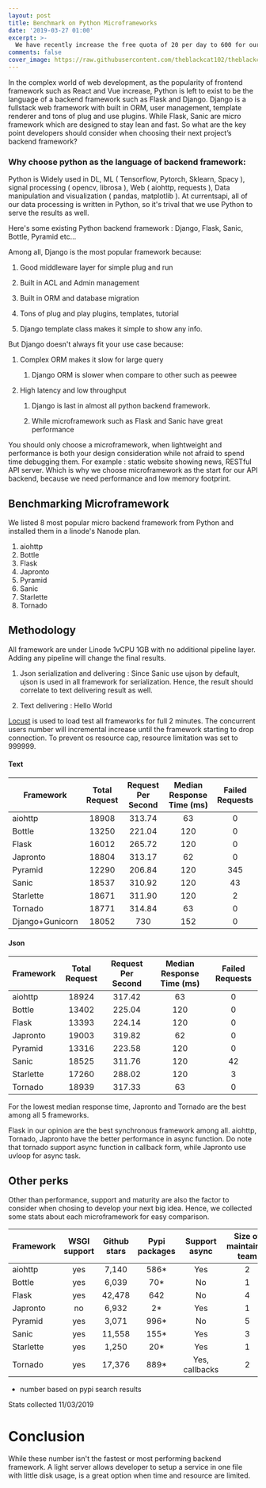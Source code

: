 ```yaml
---
layout: post
title: Benchmark on Python Microframeworks 
date: '2019-03-27 01:00'
excerpt: >-
  We have recently increase the free quota of 20 per day to 600 for our service.
comments: false
cover_image: https://raw.githubusercontent.com/theblackcat102/theblackcat102.github.io/master/images/jonathan-SwVkmowt7qA-unsplash.jpg
---
```



In the complex world of web development, as the popularity of frontend framework such as React and Vue increase, Python is left to exist to be the language of a backend framework such as Flask and Django.  Django is a fullstack web framework with built in ORM, user management, template renderer and tons of plug and use plugins. While Flask, Sanic are micro framework which are designed to stay lean and fast. So what are the key point developers should consider when choosing their next project’s backend framework?

### Why choose python as the language of backend framework:


Python is Widely used in DL, ML ( Tensorflow, Pytorch, Sklearn, Spacy ), signal processing ( opencv, librosa ), Web ( aiohttp, requests ), Data manipulation and visualization ( pandas, matplotlib ). At currentsapi, all of our data processing is written in Python, so it's trival that we use Python to serve the results as well.

Here's some existing Python backend framework : Django, Flask, Sanic, Bottle, Pyramid etc…

Among all, Django is the most popular framework because:

1. Good middleware layer for simple plug and run

2. Built in ACL and Admin management

3. Built in ORM and database migration 

4. Tons of plug and play plugins, templates, tutorial

5. Django template class makes it simple to show any info.

But Django doesn't always fit your use case because:

1. Complex ORM makes it slow for large query 

    1. Django ORM is slower when compare to other such as peewee

2. High latency and low throughput

    1. Django is last in almost all python backend framework.

    2. While microframework such as Flask and Sanic have great performance

You should only choose a microframework, when lightweight and performance is both your design consideration while not afraid to spend time debugging them.
For example : static website showing news, RESTful API server. Which is why we choose microframework as the start for our API backend, because we need performance and low memory footprint.



## Benchmarking Microframework

We listed 8 most popular micro backend framework from Python and installed them in a linode's Nanode plan. 

1. aiohttp
2. Bottle
3. Flask
4. Japronto
5. Pyramid
6. Sanic
7. Starlette
8. Tornado

## Methodology

All framework are under Linode 1vCPU 1GB with no additional pipeline layer. Adding any pipeline will change the final results.

1. Json serialization and delivering : Since Sanic use ujson by default, ujson is used in all framework for serialization. Hence, the result should correlate to text delivering result as well.

2. Text delivering : Hello World

[Locust](https://locust.io/) is used to load test all frameworks for full 2 minutes. The concurrent users number will incremental increase until the framework starting to drop connection. To prevent os resource cap, resource limitation was set to 999999.

#### Text

| Framework  | Total Request  | Request Per Second  | Median Response Time (ms) | Failed Requests |
|------------|:--------------:|:-------------------:|:---------------------:|:---:|
|   aiohttp   |  18908     |  313.74 | 63 | 0 |
|   Bottle   |  13250    |  221.04 | 120 | 0 |
|   Flask    |  16012 | 265.72  |  120 | 0 |
|   Japronto |  18804 |  313.17 | 62  | 0 |
|   Pyramid  |  12290 |  206.84 | 120 | 345 |
|   Sanic    |  18537 | 310.92  |  120 | 43 |
|   Starlette    |  18671 | 311.90   |  120 | 2 |
|   Tornado  |  18771 |  314.84 | 63 | 0 |
|   Django+Gunicorn  |  18052 |  730 | 152 | 0 |

#### Json

| Framework  | Total Request  | Request Per Second  | Median Response Time (ms) | Failed Requests |
|------------|:--------------:|:-------------------:|:---------------------:|:---:|
|   aiohttp   |  18924     |  317.42 | 63 | 0 |
|   Bottle   |  13402    |  225.04 | 120 | 0 |
|   Flask    |  13393 | 224.14  |  120 | 0 |
|   Japronto |  19003 |  319.82 | 62  | 0 |
|   Pyramid  |  13316 |  223.58 | 120 | 0 |
|   Sanic    |  18525 | 311.76  |  120 | 42 |
|   Starlette    |  17260 | 288.02   |  120 | 3 |
|   Tornado  |  18939 |  317.33 | 63 | 0 |


For the lowest median response time, Japronto and Tornado are the best among all 5 frameworks.

Flask in our opinion are the best synchronous framework among all. aiohttp, Tornado, Japronto have the better performance in async function. Do note that tornado support async function in callback form, while Japronto use uvloop for async task. 

## Other perks

Other than performance, support and maturity are also the factor to consider when chosing to develop your next big idea. Hence, we collected some stats about each microframework for easy comparison. 


| Framework  | WSGI support  |  Github stars | Pypi packages | Support async | Size of maintainer team |
|------------|:--------------:|:--------------:|:---------:|:---------:|:---------:|
|   aiohttp   | yes | 7,140 | 586* | Yes | 2 |
|   Bottle   |  yes | 6,039 | 70* | No | 1 |
|   Flask    | yes  | 42,478 |  642 | No | 4 |
|   Japronto | no  | 6,932 | 2*  | Yes | 1 |
|   Pyramid  | yes | 3,071 | 996* | No | 5 |
|   Sanic    | yes | 11,558 |  155* | Yes | 3 |
|   Starlette    |  yes | 1,250 |  20* | Yes | 1 |
|   Tornado  | yes  | 17,376 | 889* | Yes, callbacks | 2 |

* number based on pypi search results

Stats collected 11/03/2019

# Conclusion

While these number isn't the fastest or most performing backend framework. A light server allows developer to setup a service in one file with little disk usage, is a great option when time and resource are limited.


